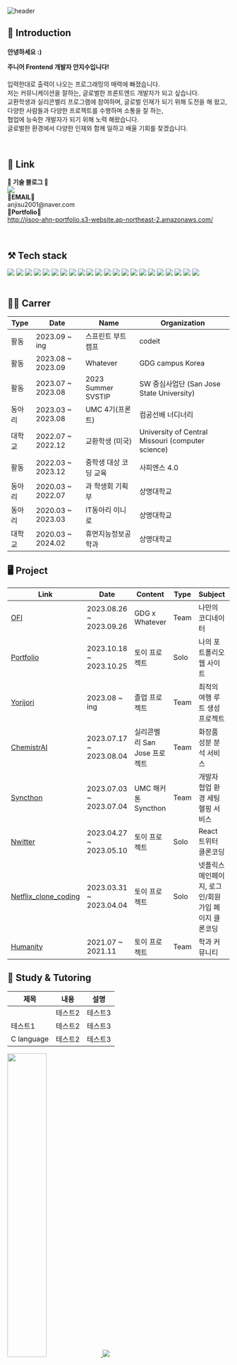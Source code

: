 

![header](https://capsule-render.vercel.app/api?type=wave&color=auto&height=300&section=header&text=I'm%20jisoo👋&fontSize=90)


## 🎁 Introduction
<h4>안녕하세요 :)
<p>주니어 Frontend 개발자 안지수입니다!</h4>
입력한대로 출력이 나오는 프로그래밍의 매력에 빠졌습니다. <br>
저는 커뮤니케이션을 잘하는, 글로벌한 프론트엔드 개발자가 되고 싶습니다. <br>
교환학생과 실리콘벨리 프로그램에 참여하며, 글로벌 인재가 되기 위해 도전을 해 왔고,<br>
다양한 사람들과 다양한 프로젝트를 수행하며 소통을 잘 하는,<br>
협업에 능숙한 개발자가 되기 위해 노력 해왔습니다.<br>
글로벌한 환경에서 다양한 인재와 함께 일하고 배울 기회를 찾겠습니다.<br></p><br>

## 🎀 Link
<p>
    <Strong>🏫 기술 블로그 🏫</Strong><br>
    <a href="https://velog.io/@asj1966"><img src="https://img.shields.io/badge/Velog-3DDC84?style=flat-square&logo=Blogger&logoColor=white"/></a>
    <br>
    <Strong>📧EMAIL📧</Strong><br>anjisu2001@naver.com<br>
    <Strong>💪Portfolio💪</Strong><br>
    <a href="http://jisoo-ahn-portfolio.s3-website.ap-northeast-2.amazonaws.com/"> http://jisoo-ahn-portfolio.s3-website.ap-northeast-2.amazonaws.com/</a>
</p><br>

## ⚒️ Tech stack
<a><img src="https://img.shields.io/badge/React-61DAFB?style=flat-square&logo=React&logoColor=white"/>
<img src="https://img.shields.io/badge/Webpack-8DD6F9?style=flat-square&logo=Webpack&logoColor=white"/>
<img src="https://img.shields.io/badge/Docker-2496ED?style=flat-square&logo=Docker&logoColor=white"/>
<img src="https://img.shields.io/badge/Tailwindcss-06B6D4?style=flat-square&logo=Tailwindcss&logoColor=white"/>
<img src="https://img.shields.io/badge/CSS-1572B6?style=flat-square&logo=CSS3&logoColor=white"/>
<img src="https://img.shields.io/badge/Typescript-3178C6?style=flat-square&logo=Typescript&logoColor=white"/>
<img src="https://img.shields.io/badge/Styledcomponents-DB7093?style=flat-square&logo=Styledcomponents&logoColor=white"/>
<img src="https://img.shields.io/badge/React router-CA4245?style=flat-square&logo=Reactrouter&logoColor=white"/>
<img src="https://img.shields.io/badge/Npm-CB3837?style=flat-square&logo=Npm&logoColor=white"/>
<img src="https://img.shields.io/badge/HTML5-E34F26?style=flat-square&logo=HTML5&logoColor=white"/>
<img src="https://img.shields.io/badge/Firebase-FFCA28?style=flat-square&logo=Firebase&logoColor=white"/>
<img src="https://img.shields.io/badge/Mysql-FFCA28?style=flat-square&logo=Mysql&logoColor=white"/>
<img src="https://img.shields.io/badge/Prettier-F7B93E?style=flat-square&logo=prettier&logoColor=white"/>
<img src="https://img.shields.io/badge/JavaScript-F7DF1E?style=flat-square&logo=JavaScript&logoColor=white"/>
<img src="https://img.shields.io/badge/Babel-F9DC3E?style=flat-square&logo=Babel&logoColor=white"/>
<img src="https://img.shields.io/badge/Amazon s3-569A31?style=flat-square&logo=Amazons3&logoColor=white"/>
<img src="https://img.shields.io/badge/Android-3DDC84?style=flat-square&logo=Android&logoColor=white"/>
<img src="https://img.shields.io/badge/C-A8B9CC?style=flat-square&logo=C&logoColor=white"/>
<img src="https://img.shields.io/badge/C++-00599C?style=flat-square&logo=C++&logoColor=white"/>
<img src="https://img.shields.io/badge/Python-3776AB?style=flat-square&logo=Python&logoColor=white"/>
<img src="https://img.shields.io/badge/Next.js-000000?style=flat-square&logo=Nextdotjs&logoColor=white"/>
<img src="https://img.shields.io/badge/Flask-000000?style=flat-square&logo=Flask&logoColor=white"/></a><br><br>
<!--
뱃지 링크: https://simpleicons.org/?q=css  (여기서, 색 이름이랑 이미지 이름만 만져와서 변경시켜주면 됨)
-->


## 🏃‍♀️ Carrer
|Type|Date|Name|Organization|
|------|---|---|-----|
|활동|2023.09 ~ ing|스프린트 부트캠프|codeit|
|활동|2023.08 ~ 2023.09|Whatever|GDG campus Korea|
|활동|2023.07 ~ 2023.08|2023 Summer SVSTIP|SW 중심사업단 (San Jose State University)|
|동아리|2023.03 ~ 2023.08|UMC 4기(프론트)|컴공선배 너디너리|
|대학교|2022.07 ~ 2022.12|교환학생 (미국)|University of Central Missouri (computer science)|
|활동|2022.03 ~ 2023.12|중학생 대상 코딩 교육|사피엔스 4.0|
|동아리|2020.03 ~ 2022.07|과 학생회 기획부|상명대학교|
|동아리|2020.03 ~ 2023.03|IT동아리 이니로|상명대학교|
|대학교|2020.03 ~ 2024.02|휴먼지능정보공학과|상명대학교|

## 🖥️ Project
|Link|Date|Content|Type|Subject|Language&Framework
|------|---|---|---|---|---|
|<a href="https://github.com/An-jisu/Humanity"> OFI </a>|2023.08.26 ~ 2023.09.26|GDG x Whatever|Team|나만의 코디네이터|<img src="https://img.shields.io/badge/React-61DAFB?style=flat-square&logo=React&logoColor=white"/> <img src="https://img.shields.io/badge/Styledcomponents-DB7093?style=flat-square&logo=Styledcomponents&logoColor=white"/>
|<a href="https://github.com/An-jisu/Portfolio/tree/master"> Portfolio </a>|2023.10.18 ~ 2023.10.25|토이 프로젝트|Solo|나의 포트폴리오 웹 사이트|<img src="https://img.shields.io/badge/React-61DAFB?style=flat-square&logo=React&logoColor=white"/> <img src="https://img.shields.io/badge/Styledcomponents-DB7093?style=flat-square&logo=Styledcomponents&logoColor=white"/>
|<a href="https://github.com/An-jisu/yorijori/tree/master"> Yorijori </a>|2023.08 ~ ing|졸업 프로젝트|Team|최적의 여행 루트 생성 프로젝트|
|<a href="https://github.com/An-jisu/ChemistrAI/tree/master"> ChemistrAI </a>|2023.07.17 ~ 2023.08.04|실리콘벨리 San Jose 프로젝트|Team|화장품 성분 분석 서비스|
|<a href="https://github.com/bishoe01/UMC_HACKATHON/tree/main/starter"> Syncthon </a>|2023.07.03 ~ 2023.07.04|UMC 해커톤 Syncthon|Team|개발자 협업 환경 세팅 헬핑 서비스|
|<a href="https://github.com/An-jisu/nwitter"> Nwitter </a>|2023.04.27 ~ 2023.05.10|토이 프로젝트|Solo|React 트위터 클론코딩|
|<a href="https://github.com/An-jisu/Netflix_clone_coding"> Netflix_clone_coding </a>|2023.03.31 ~ 2023.04.04|토이 프로젝트|Solo|넷플릭스 메인페이지, 로그인/회원가입 페이지 클론코딩|
|<a href="https://github.com/An-jisu/Humanity"> Humanity </a>|2021.07 ~ 2021.11|토이 프로젝트|Team|학과 커뮤니티|

## 🏫 Study & Tutoring
|제목|내용|설명|
|------|---|---|
||테스트2|테스트3|
|테스트1|테스트2|테스트3|
|C language|테스트2|테스트3|

  
<a href="s">
  <img src="https://github-readme-stats.vercel.app/api?username=An-jisu&theme=tokyonight&show_icons=true" width="42%" />
</a>
<a href="s">
  <img src="https://github-readme-stats.vercel.app/api/top-langs/?username=An-jisu&exclude_repo=dkssud8150.github.io&layout=compact&theme=tokyonight" />
</a>
